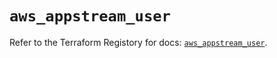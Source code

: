 # `aws_appstream_user`

Refer to the Terraform Registory for docs: [`aws_appstream_user`](https://registry.terraform.io/providers/hashicorp/aws/5.8.0/docs/resources/appstream_user).

